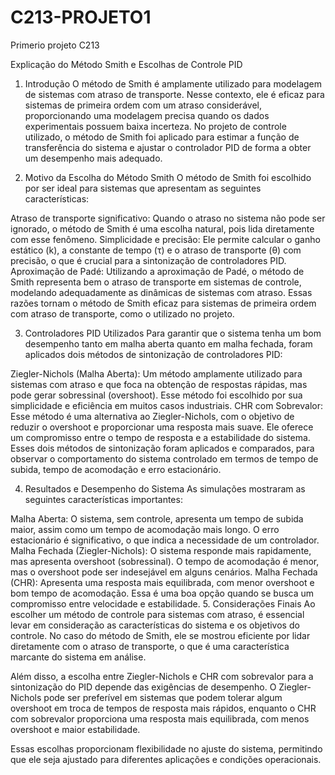 # C213-PROJETO1
 Primerio projeto C213

 Explicação do Método Smith e Escolhas de Controle PID
1. Introdução
O método de Smith é amplamente utilizado para modelagem de sistemas com atraso de transporte. Nesse contexto, ele é eficaz para sistemas de primeira ordem com um atraso considerável, proporcionando uma modelagem precisa quando os dados experimentais possuem baixa incerteza. No projeto de controle utilizado, o método de Smith foi aplicado para estimar a função de transferência do sistema e ajustar o controlador PID de forma a obter um desempenho mais adequado.

2. Motivo da Escolha do Método Smith
O método de Smith foi escolhido por ser ideal para sistemas que apresentam as seguintes características:

Atraso de transporte significativo: Quando o atraso no sistema não pode ser ignorado, o método de Smith é uma escolha natural, pois lida diretamente com esse fenômeno.
Simplicidade e precisão: Ele permite calcular o ganho estático (k), a constante de tempo (τ) e o atraso de transporte (θ) com precisão, o que é crucial para a sintonização de controladores PID.
Aproximação de Padé: Utilizando a aproximação de Padé, o método de Smith representa bem o atraso de transporte em sistemas de controle, modelando adequadamente as dinâmicas de sistemas com atraso.
Essas razões tornam o método de Smith eficaz para sistemas de primeira ordem com atraso de transporte, como o utilizado no projeto.

3. Controladores PID Utilizados
Para garantir que o sistema tenha um bom desempenho tanto em malha aberta quanto em malha fechada, foram aplicados dois métodos de sintonização de controladores PID:

Ziegler-Nichols (Malha Aberta): Um método amplamente utilizado para sistemas com atraso e que foca na obtenção de respostas rápidas, mas pode gerar sobressinal (overshoot). Esse método foi escolhido por sua simplicidade e eficiência em muitos casos industriais.
CHR com Sobrevalor: Esse método é uma alternativa ao Ziegler-Nichols, com o objetivo de reduzir o overshoot e proporcionar uma resposta mais suave. Ele oferece um compromisso entre o tempo de resposta e a estabilidade do sistema.
Esses dois métodos de sintonização foram aplicados e comparados, para observar o comportamento do sistema controlado em termos de tempo de subida, tempo de acomodação e erro estacionário.

4. Resultados e Desempenho do Sistema
As simulações mostraram as seguintes características importantes:

Malha Aberta: O sistema, sem controle, apresenta um tempo de subida maior, assim como um tempo de acomodação mais longo. O erro estacionário é significativo, o que indica a necessidade de um controlador.
Malha Fechada (Ziegler-Nichols): O sistema responde mais rapidamente, mas apresenta overshoot (sobressinal). O tempo de acomodação é menor, mas o overshoot pode ser indesejável em alguns cenários.
Malha Fechada (CHR): Apresenta uma resposta mais equilibrada, com menor overshoot e bom tempo de acomodação. Essa é uma boa opção quando se busca um compromisso entre velocidade e estabilidade.
5. Considerações Finais
Ao escolher um método de controle para sistemas com atraso, é essencial levar em consideração as características do sistema e os objetivos do controle. No caso do método de Smith, ele se mostrou eficiente por lidar diretamente com o atraso de transporte, o que é uma característica marcante do sistema em análise.

Além disso, a escolha entre Ziegler-Nichols e CHR com sobrevalor para a sintonização do PID depende das exigências de desempenho. O Ziegler-Nichols pode ser preferível em sistemas que podem tolerar algum overshoot em troca de tempos de resposta mais rápidos, enquanto o CHR com sobrevalor proporciona uma resposta mais equilibrada, com menos overshoot e maior estabilidade.

Essas escolhas proporcionam flexibilidade no ajuste do sistema, permitindo que ele seja ajustado para diferentes aplicações e condições operacionais.

